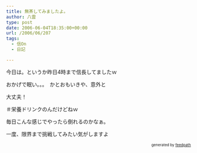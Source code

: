 ```yaml
---
title: 無茶してみましたよ。
author: 八雲
type: post
date: 2006-06-04T18:35:00+00:00
url: /2006/06/207
tags:
  - 信On
  - 日記

---
```

今日は。というか昨日4時まで信長してましたｗ
  
おかげで眠い。。。　かとおもいきや、意外と
  
大丈夫！
  
＃栄養ドリンクのんだけどねｗ

毎日こんな感じでやったら倒れるのかなぁ。
  
一度、限界まで挑戦してみたい気がしますよ<!--
feedpath info start
-->

<div style="text-align: right; font-size: 10px;">
  &nbsp;&nbsp;<span>generated by <a href="http://feedpath.jp">feedpath</a></span>
</div>

<!--
feedpath info end
-->
